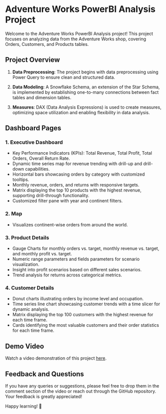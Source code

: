 # Adventure Works PowerBI Analysis Project

Welcome to the Adventure Works PowerBI Analysis project! This project focuses on analyzing data from the Adventure Works shop, covering Orders, Customers, and Products tables.

## Project Overview

1. **Data Preprocessing**: The project begins with data preprocessing using Power Query to ensure clean and structured data.

2. **Data Modeling**: A Snowflake Schema, an extension of the Star Schema, is implemented by establishing one-to-many connections between fact tables and dimension tables.

3. **Measures**: DAX (Data Analysis Expressions) is used to create measures, optimizing space utilization and enabling flexibility in data analysis.

## Dashboard Pages

### 1. Executive Dashboard
- Key Performance Indicators (KPIs): Total Revenue, Total Profit, Total Orders, Overall Return Rate.
- Dynamic time series map for revenue trending with drill-up and drill-down capabilities.
- Horizontal bars showcasing orders by category with customized tooltips.
- Monthly revenue, orders, and returns with responsive targets.
- Matrix displaying the top 10 products with the highest revenue, supporting drill-through functionality.
- Customized filter pane with year and continent filters.

### 2. Map
- Visualizes continent-wise orders from around the world.

### 3. Product Details
- Gauge Charts for monthly orders vs. target, monthly revenue vs. target, and monthly profit vs. target.
- Numeric range parameters and fields parameters for scenario visualization.
- Insight into profit scenarios based on different sales scenarios.
- Trend analysis for returns across categorical metrics.

### 4. Customer Details
- Donut charts illustrating orders by income level and occupation.
- Time series line chart showcasing customer trends with a time slicer for dynamic analysis.
- Matrix displaying the top 100 customers with the highest revenue for each time frame.
- Cards identifying the most valuable customers and their order statistics for each time frame.

## Demo Video

Watch a video demonstration of this project [here](#).

## Feedback and Questions

If you have any queries or suggestions, please feel free to drop them in the comment section of the video or reach out through the GitHub repository. Your feedback is greatly appreciated!

Happy learning! 🙌
